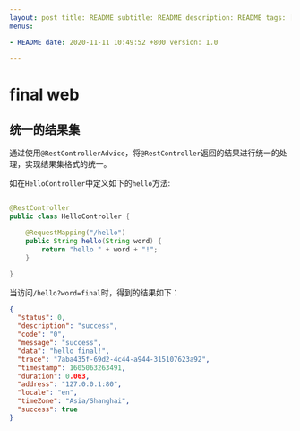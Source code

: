 ```yaml
---
layout: post title: README subtitle: README description: README tags: []
menus:

- README date: 2020-11-11 10:49:52 +800 version: 1.0

---
```


# final web

## 统一的结果集

通过使用`@RestControllerAdvice`，将`@RestController`返回的结果进行统一的处理，实现结果集格式的统一。

如在`HelloController`中定义如下的`hello`方法:

```java

@RestController
public class HelloController {

    @RequestMapping("/hello")
    public String hello(String word) {
        return "hello " + word + "!";
    }

}
```

当访问`/hello?word=final`时，得到的结果如下：

```json
{
  "status": 0,
  "description": "success",
  "code": "0",
  "message": "success",
  "data": "hello final!",
  "trace": "7aba435f-69d2-4c44-a944-315107623a92",
  "timestamp": 1605063263491,
  "duration": 0.063,
  "address": "127.0.0.1:80",
  "locale": "en",
  "timeZone": "Asia/Shanghai",
  "success": true
}
```



